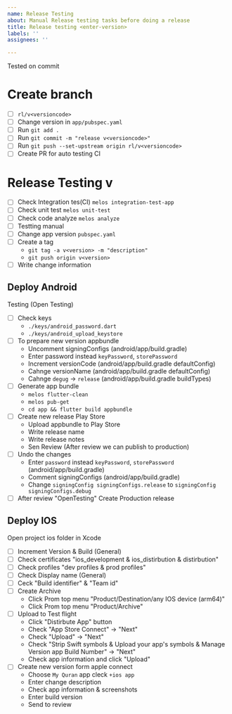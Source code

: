```yaml
---
name: Release Testing
about: Manual Release testing tasks before doing a release
title: Release testing <enter-version>
labels: ''
assignees: ''

---
```


Tested on commit <enter-commit>

# Create branch
- [ ] `rl/v<versioncode>`
- [ ] Change version in `app/pubspec.yaml`
- [ ] Run `git add .`
- [ ] Run `git commit -m "release v<versioncode>"`
- [ ] Run `git push --set-upstream origin rl/v<versioncode>`
- [ ] Create PR for auto testing CI
 
# Release Testing v<enter-version>
- [ ] Check Integration tes(CI) `melos integration-test-app`
- [ ] Check unit test `melos unit-test`
- [ ] Check code analyze `melos analyze`
- [ ] Testting manual
- [ ] Change app version `pubspec.yaml`
- [ ] Create a tag 
  - `git tag -a v<version> -m "description"`
  - `git push origin v<version>`
- [ ] Write change information
 
## Deploy Android 
Testing (Open Testing)
- [ ] Check keys
  - `./keys/android_password.dart`
  - `./keys/android_upload_keystore`
- [ ] To prepare new version appbundle
  - Uncomment signingConfigs (android/app/build.gradle)
  - Enter password instead `keyPassword`, `storePassword`
  - Increment versionCode (android/app/build.gradle defaultConfig)
  - Cahnge versionName (android/app/build.gradle defaultConfig)
  - Cahnge `degug` -> `release` (android/app/build.gradle buildTypes)
- [ ] Generate app bundle
  - `melos flutter-clean`
  - `melos pub-get`
  - `cd app && flutter build appbundle`
- [ ] Create new release Play Store
  - Upload appbundle to Play Store
  - Write release name
  - Write release notes 
  - Sen Review (After review we can publish to production)
- [ ] Undo the changes 
  - Enter `password` instead `keyPassword`, `storePassword` (android/app/build.gradle)
  - Comment signingConfigs (android/app/build.gradle)
  - Change `signingConfig signingConfigs.release` to `signingConfig signingConfigs.debug`
- [ ] After review "OpenTesting" Create Production release
  
## Deploy IOS
Open project ios folder in Xcode
- [ ] Increment Version & Build (General)
- [ ] Check certificates "ios_development & ios_distirbution & distirbution"
- [ ] Check profiles "dev profiles & prod profiles"
- [ ] Check Display name (General)
- [ ] Ceck "Build identifier" & "Team id"
- [ ] Create Archive
  -  Click Prom top menu "Product/Destination/any IOS device (arm64)"
  -  Click Prom top menu "Product/Archive"
- [ ] Upload to Test flight
  - Click "Distirbute App" button
  - Check "App Store Connect" -> "Next"
  - Check "Upload" -> "Next"
  - Check "Strip Swift symbols & Upload your app's symbols & Manage Version app Build Number" -> "Next"
  - Check app information and click "Upload"
- [ ] Create new version form apple connect
  - Choose `My Quran` app cleck `+ios app`
  - Enter change description
  - Check app information & screenshots
  - Enter build version
  - Send to review
